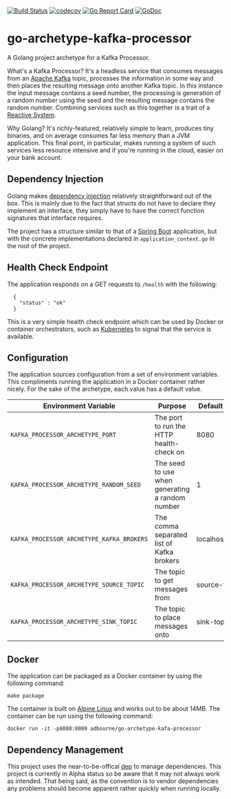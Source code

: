 [![Build Status](https://travis-ci.org/adbourne/go-archetype-kafka-processor.svg?branch=master)](https://travis-ci.org/adbourne/go-archetype-kafka-processor)
[![codecov](https://codecov.io/gh/adbourne/go-archetype-kafka-processor/branch/master/graph/badge.svg)](https://codecov.io/gh/adbourne/go-archetype-kafka-processor)
[![Go Report Card](https://goreportcard.com/badge/github.com/adbourne/go-archetype-kafka-processor)](https://goreportcard.com/report/github.com/adbourne/go-archetype-kafka-processor)
[![GoDoc](https://godoc.org/github.com/adbourne/go-archetype-kafka-processor?status.svg)](https://godoc.org/github.com/adbourne/go-archetype-kafka-processor)

# go-archetype-kafka-processor

A Golang project archetype for a Kafka Processor.

What's a Kafka Processor? It's a headless service that consumes messages from an [Apache Kafka](https://kafka.apache.org/)
topic, processes the information in some way and then places the resulting message onto another Kafka topic. In this
instance the input message contains a seed number, the processing is generation of a random number using the seed and the resulting
message contains the random number. Combining services such as this together is a trait of a [Reactive System](http://www.reactivemanifesto.org/).

Why Golang? It's richly-featured, relatively simple to learn, produces tiny binaries, and on average consumes
far less memory than a JVM application. This final point, in particular, makes running a system of such services less
resource intensive and if you're running in the cloud, easier on your bank account.

## Dependency Injection
Golang makes [dependency injection](https://martinfowler.com/articles/injection.html) relatively straightforward
out of the box. This is mainly due to the fact that structs do not have to declare they implement an interface,
they simply have to have the correct function signatures that interface requires.

The project has a structure similar to that of a [Spring Boot](https://projects.spring.io/spring-boot/) application,
but with the concrete implementations declared in `application_context.go` in the root of the project.

## Health Check Endpoint
The application responds on a GET requests to `/health` with the following:
```
  {
    "status" : "ok"
  }
```
This is a very simple health check endpoint which can be used by Docker or container orchestrators, such as [Kubernetes](https://kubernetes.io/)
to signal that the service is available.

## Configuration
The application sources configuration from a set of environment variables. This compliments running the application in a Docker
container rather nicely. For the sake of the archetype, each value has a default value.

| Environment Variable                      | Purpose                                         | Default Value  |
| -----                                     | -----                                           | -----          |
| `KAFKA_PROCESSOR_ARCHETYPE_PORT`          | The port to run the HTTP health-check on        | 8080           |
| `KAFKA_PROCESSOR_ARCHETYPE_RANDOM_SEED`   | The seed to use when generating a random number | 1              |
| `KAFKA_PROCESSOR_ARCHETYPE_KAFKA_BROKERS` | The comma separated list of Kafka brokers       | localhost:9092 |
| `KAFKA_PROCESSOR_ARCHETYPE_SOURCE_TOPIC`  | The topic to get messages from                  | source-topic   |
| `KAFKA_PROCESSOR_ARCHETYPE_SINK_TOPIC`    | The topic to place messages onto                | sink-topic     |

## Docker
The application can be packaged as a Docker container by using the following command:

`make package `

The container is built on [Alpine Linux](https://alpinelinux.org/) and works out to be about 14MB. The container can be
run using the following command:

`docker run -it -p8080:8080 adbourne/go-archetype-kafa-processor`

## Dependency Management
This project uses the near-to-be-offical [dep](https://github.com/golang/dep) to manage dependencies. This project is currently in
Alpha status so be aware that it may not always work as intended. That being said, as the convention is to vendor dependencies any
problems should become apparent rather quickly when running locally.

##
